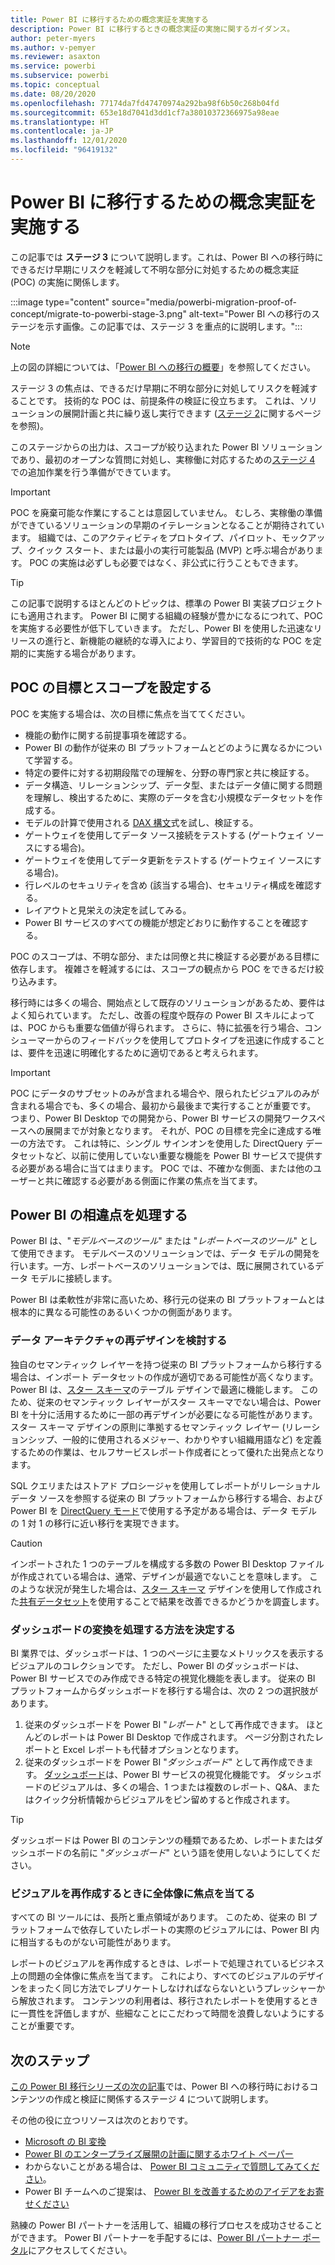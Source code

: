 ```yaml
---
title: Power BI に移行するための概念実証を実施する
description: Power BI に移行するときの概念実証の実施に関するガイダンス。
author: peter-myers
ms.author: v-pemyer
ms.reviewer: asaxton
ms.service: powerbi
ms.subservice: powerbi
ms.topic: conceptual
ms.date: 08/20/2020
ms.openlocfilehash: 77174da7fd47470974a292ba98f6b50c268b04fd
ms.sourcegitcommit: 653e18d7041d3dd1cf7a38010372366975a98eae
ms.translationtype: HT
ms.contentlocale: ja-JP
ms.lasthandoff: 12/01/2020
ms.locfileid: "96419132"
---
```

# <a name="conduct-proof-of-concept-to-migrate-to-power-bi"></a>Power BI に移行するための概念実証を実施する

この記事では **ステージ 3** について説明します。これは、Power BI への移行時にできるだけ早期にリスクを軽減して不明な部分に対処するための概念実証 (POC) の実施に関係します。

:::image type="content" source="media/powerbi-migration-proof-of-concept/migrate-to-powerbi-stage-3.png" alt-text="Power BI への移行のステージを示す画像。この記事では、ステージ 3 を重点的に説明します。":::

> [!NOTE]
> 上の図の詳細については、「[Power BI への移行の概要](powerbi-migration-overview.md)」を参照してください。

ステージ 3 の焦点は、できるだけ早期に不明な部分に対処してリスクを軽減することです。 技術的な POC は、前提条件の検証に役立ちます。 これは、ソリューションの展開計画と共に繰り返し実行できます ([ステージ 2](powerbi-migration-planning.md)に関するページを参照)。

このステージからの出力は、スコープが絞り込まれた Power BI ソリューションであり、最初のオープンな質問に対処し、実稼働に対応するための[ステージ 4](powerbi-migration-create-validate-content.md) での追加作業を行う準備ができています。

> [!IMPORTANT]
> POC を廃棄可能な作業にすることは意図していません。 むしろ、実稼働の準備ができているソリューションの早期のイテレーションとなることが期待されています。 組織では、このアクティビティをプロトタイプ、パイロット、モックアップ、クイック スタート、または最小の実行可能製品 (MVP) と呼ぶ場合があります。 POC の実施は必ずしも必要ではなく、非公式に行うこともできます。

> [!TIP]
> この記事で説明するほとんどのトピックは、標準の Power BI 実装プロジェクトにも適用されます。 Power BI に関する組織の経験が豊かになるにつれて、POC を実施する必要性が低下していきます。 ただし、Power BI を使用した迅速なリリースの進行と、新機能の継続的な導入により、学習目的で技術的な POC を定期的に実施する場合があります。

## <a name="set-poc-goals-and-scope"></a>POC の目標とスコープを設定する

POC を実施する場合は、次の目標に焦点を当ててください。

- 機能の動作に関する前提事項を確認する。
- Power BI の動作が従来の BI プラットフォームとどのように異なるかについて学習する。
- 特定の要件に対する初期段階での理解を、分野の専門家と共に検証する。
- データ構造、リレーションシップ、データ型、またはデータ値に関する問題を理解し、検出するために、実際のデータを含む小規模なデータセットを作成する。
- モデルの計算で使用される [DAX 構文](/dax/)式を試し、検証する。
- ゲートウェイを使用してデータ ソース接続をテストする (ゲートウェイ ソースにする場合)。
- ゲートウェイを使用してデータ更新をテストする (ゲートウェイ ソースにする場合)。
- 行レベルのセキュリティを含め (該当する場合)、セキュリティ構成を確認する。
- レイアウトと見栄えの決定を試してみる。
- Power BI サービスのすべての機能が想定どおりに動作することを確認する。

POC のスコープは、不明な部分、または同僚と共に検証する必要がある目標に依存します。 複雑さを軽減するには、スコープの観点から POC をできるだけ絞り込みます。

移行時には多くの場合、開始点として既存のソリューションがあるため、要件はよく知られています。 ただし、改善の程度や既存の Power BI スキルによっては、POC からも重要な価値が得られます。 さらに、特に拡張を行う場合、コンシューマーからのフィードバックを使用してプロトタイプを迅速に作成することは、要件を迅速に明確化するために適切であると考えられます。

> [!IMPORTANT]
> POC にデータのサブセットのみが含まれる場合や、限られたビジュアルのみが含まれる場合でも、多くの場合、最初から最後まで実行することが重要です。 つまり、Power BI Desktop での開発から、Power BI サービスの開発ワークスペースへの展開までが対象となります。 それが、POC の目標を完全に達成する唯一の方法です。 これは特に、シングル サインオンを使用した DirectQuery データセットなど、以前に使用していない重要な機能を Power BI サービスで提供する必要がある場合に当てはまります。 POC では、不確かな側面、または他のユーザーと共に確認する必要がある側面に作業の焦点を当てます。

## <a name="handle-differences-in-power-bi"></a>Power BI の相違点を処理する

Power BI は、"_モデルベースのツール_" または "_レポートベースのツール_" として使用できます。 モデルベースのソリューションでは、データ モデルの開発を行います。一方、レポートベースのソリューションでは、既に展開されているデータ モデルに接続します。

Power BI は柔軟性が非常に高いため、移行元の従来の BI プラットフォームとは根本的に異なる可能性のあるいくつかの側面があります。

### <a name="consider-redesigning-the-data-architecture"></a>データ アーキテクチャの再デザインを検討する

独自のセマンティック レイヤーを持つ従来の BI プラットフォームから移行する場合は、インポート データセットの作成が適切である可能性が高くなります。 Power BI は、[スター スキーマ](star-schema.md)のテーブル デザインで最適に機能します。 このため、従来のセマンティック レイヤーがスター スキーマでない場合は、Power BI を十分に活用するために一部の再デザインが必要になる可能性があります。 スター スキーマ デザインの原則に準拠するセマンティック レイヤー (リレーションシップ、一般的に使用されるメジャー、わかりやすい組織用語など) を定義するための作業は、セルフサービスレポート作成者にとって優れた出発点となります。

SQL クエリまたはストアド プロシージャを使用してレポートがリレーショナル データ ソースを参照する従来の BI プラットフォームから移行する場合、および Power BI を [DirectQuery モード](../connect-data/desktop-use-directquery.md)で使用する予定がある場合は、データ モデルの 1 対 1 の移行に近い移行を実現できます。

> [!CAUTION]
> インポートされた 1 つのテーブルを構成する多数の Power BI Desktop ファイルが作成されている場合は、通常、デザインが最適でないことを意味します。 このような状況が発生した場合は、[スター スキーマ](star-schema.md) デザインを使用して作成された[共有データセット](../connect-data/service-datasets-across-workspaces.md)を使用することで結果を改善できるかどうかを調査します。

### <a name="decide-how-to-handle-dashboard-conversions"></a>ダッシュボードの変換を処理する方法を決定する

BI 業界では、ダッシュボードは、1 つのページに主要なメトリックスを表示するビジュアルのコレクションです。 ただし、Power BI のダッシュボードは、Power BI サービスでのみ作成できる特定の視覚化機能を表します。 従来の BI プラットフォームからダッシュボードを移行する場合は、次の 2 つの選択肢があります。

1. 従来のダッシュボードを Power BI "_レポート_" として再作成できます。 ほとんどのレポートは Power BI Desktop で作成されます。 ページ分割されたレポートと Excel レポートも代替オプションとなります。
2. 従来のダッシュボードを Power BI "_ダッシュボード_" として再作成できます。 [ダッシュボード](../fundamentals/service-basic-concepts.md#dashboards)は、Power BI サービスの視覚化機能です。 ダッシュボードのビジュアルは、多くの場合、1 つまたは複数のレポート、Q&A、またはクイック分析情報からビジュアルをピン留めすると作成されます。

> [!TIP]
> ダッシュボードは Power BI のコンテンツの種類であるため、レポートまたはダッシュボードの名前に "_ダッシュボード_" という語を使用しないようにしてください。

### <a name="focus-on-the-big-picture-when-recreating-visuals"></a>ビジュアルを再作成するときに全体像に焦点を当てる

すべての BI ツールには、長所と重点領域があります。 このため、従来の BI プラットフォームで依存していたレポートの実際のビジュアルには、Power BI 内に相当するものがない可能性があります。

レポートのビジュアルを再作成するときは、レポートで処理されているビジネス上の問題の全体像に焦点を当てます。 これにより、すべてのビジュアルのデザインをまったく同じ方法でレプリケートしなければならないというプレッシャーから解放されます。 コンテンツの利用者は、移行されたレポートを使用するときに一貫性を評価しますが、些細なことにこだわって時間を浪費しないようにすることが重要です。

## <a name="next-steps"></a>次のステップ

[この Power BI 移行シリーズの次の記事](powerbi-migration-create-validate-content.md)では、Power BI への移行時におけるコンテンツの作成と検証に関係するステージ 4 について説明します。

その他の役に立つリソースは次のとおりです。

- [Microsoft の BI 変換](center-of-excellence-microsoft-business-intelligence-transformation.md)
- [Power BI のエンタープライズ展開の計画に関するホワイト ペーパー](https://aka.ms/PBIEnterpriseDeploymentWP)
- わからないことがある場合は、 [Power BI コミュニティで質問してみてください](https://community.powerbi.com/)。
- Power BI チームへのご提案は、 [Power BI を改善するためのアイデアをお寄せください](https://ideas.powerbi.com/)

熟練の Power BI パートナーを活用して、組織の移行プロセスを成功させることができます。 Power BI パートナーを手配するには、[Power BI パートナー ポータル](https://powerbi.microsoft.com/partners/)にアクセスしてください。
